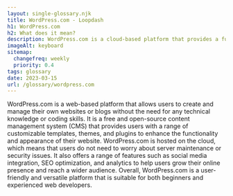 ```yaml
--- 
layout: single-glossary.njk
title: WordPress.com - Loopdash
h1: WordPress.com
h2: What does it mean?
description: WordPress.com is a cloud-based platform that provides a fully managed WordPress experience, allowing users to easily create and manage websites without the need for technical expertise or server administration.
imageAlt: keyboard
sitemap:
  changefreq: weekly
  priority: 0.4
tags: glossary
date: 2023-03-15
url: /glossary/wordpress.com
---
```


WordPress.com is a web-based platform that allows users to create and manage their own websites or blogs without the need for any technical knowledge or coding skills. It is a free and open-source content management system (CMS) that provides users with a range of customizable templates, themes, and plugins to enhance the functionality and appearance of their website. WordPress.com is hosted on the cloud, which means that users do not need to worry about server maintenance or security issues. It also offers a range of features such as social media integration, SEO optimization, and analytics to help users grow their online presence and reach a wider audience. Overall, WordPress.com is a user-friendly and versatile platform that is suitable for both beginners and experienced web developers.
